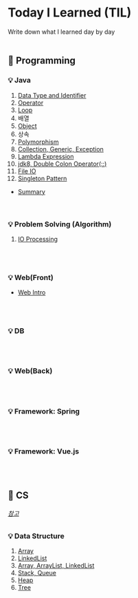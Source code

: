 # Today I Learned (TIL)
Write down what I learned day by day
<br></br>
## 🎈 Programming
### 💡 Java

1. [Data Type and Identifier](java/Data_Type_and_Identifier.md)
2. [Operator](java/Operator.md)
3. [Loop](java/Loop.md)
4. 배열
5. [Object](java/Object.md)
6. 상속
7. [Polymorphism](java/Polymorphism.md)
8. [Collection, Generic, Exception](java/Collection_Generic_Exception.md)
9. [Lambda Expression](java/Lambda_Expression.md)
10. [jdk8, Double Colon Operator(::)](java/jdk8_Double_Colon_Operator(::).md)
11. [File IO](java/File_IO.md)  
12. [Singleton Pattern](java/Singleton_Pattern.md)  

- [Summary](java/Summary.md)  
<br></br>

### 💡 Problem Solving (Algorithm)

1. [IO Processing](problem-solving/io-processing.md)

<br></br>

### 💡 Web(Front)
- [Web Intro](web/Intro.md)

<br></br>

### 💡 DB

<br></br>

### 💡 Web(Back)

<br></br>

### 💡 Framework: Spring

<br></br>

### 💡 Framework: Vue.js

<br></br>

## 🎈 CS
###### [참고](https://github.com/gyoogle/tech-interview-for-developer)
### 💡 Data Structure

1. [Array]()
2. [LinkedList]()
3. [Array, ArrayList, LinkedList]()
4. [Stack, Queue]()
5. [Heap](data-structure/heap.md)
6. [Tree](data-structure/tree.md)
<br></br>
